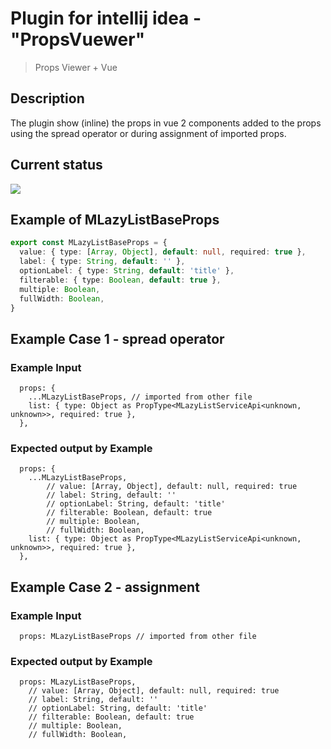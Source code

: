 # Plugin for intellij idea - "PropsVuewer"
> Props Viewer + Vue 

## Description
The plugin show (inline) the props in vue 2 components added to the props using the spread operator or during assignment of imported props.

## Current status
![](https://github.com/user-attachments/assets/64c5bb97-9a7f-4a4b-a7b6-c829527c73c7)


## Example of MLazyListBaseProps
```typescript
export const MLazyListBaseProps = {
  value: { type: [Array, Object], default: null, required: true },
  label: { type: String, default: '' },
  optionLabel: { type: String, default: 'title' },
  filterable: { type: Boolean, default: true },
  multiple: Boolean,
  fullWidth: Boolean,
}
```

## Example Case 1 - spread operator
### Example Input
```vue
  props: {
    ...MLazyListBaseProps, // imported from other file
    list: { type: Object as PropType<MLazyListServiceApi<unknown, unknown>>, required: true },
  },
```

### Expected output by Example
```vue
  props: {
    ...MLazyListBaseProps,
        // value: [Array, Object], default: null, required: true
        // label: String, default: ''
        // optionLabel: String, default: 'title'
        // filterable: Boolean, default: true
        // multiple: Boolean,
        // fullWidth: Boolean,
    list: { type: Object as PropType<MLazyListServiceApi<unknown, unknown>>, required: true },
  },
```

## Example Case 2 - assignment
### Example Input
```vue
  props: MLazyListBaseProps // imported from other file
```

### Expected output by Example
```vue
  props: MLazyListBaseProps,
    // value: [Array, Object], default: null, required: true
    // label: String, default: ''
    // optionLabel: String, default: 'title'
    // filterable: Boolean, default: true
    // multiple: Boolean,
    // fullWidth: Boolean,
```

